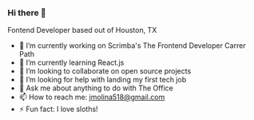 ### Hi there 👋

<!--
**jmolina518/jmolina518** is a ✨ _special_ ✨ repository because its `README.md` (this file) appears on your GitHub profile.

Here are some ideas to get you started:

- 🔭 I’m currently working on ...
- 🌱 I’m currently learning ...
- 👯 I’m looking to collaborate on ...
- 🤔 I’m looking for help with ...
- 💬 Ask me about ...
- 📫 How to reach me: ...
- 😄 Pronouns: ...
- ⚡ Fun fact: ...
-->
Fontend Developer based out of Houston, TX

- 🔭 I’m currently working on Scrimba's The Frontend Developer Carrer Path
- 🌱 I’m currently learning React.js
- 👯 I’m looking to collaborate on open source projects
- 🤔 I’m looking for help with landing my first tech job
- 💬 Ask me about anything to do with The Office
- 📫 How to reach me: jmolina518@gmail.com
- ⚡ Fun fact: I love sloths!
